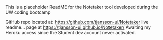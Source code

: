 This is a placeholder ReadME for the Notetaker tool developed during the UW coding bootcamp

GitHub repo located at: https://github.com/tjansson-ui/Notetaker
live readme... page at https://tjansson-ui.github.io/Notetaker/
Awaiting my Heroku access since the Student dev account never activated. 